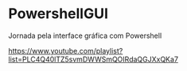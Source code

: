 # PowershellGUI
Jornada pela interface gráfica com Powershell

https://www.youtube.com/playlist?list=PLC4Q40lTZ5svmDWWSmQOIRdaQGJXxQKa7
